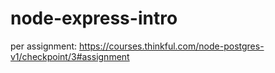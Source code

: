 # node-express-intro

per assignment: https://courses.thinkful.com/node-postgres-v1/checkpoint/3#assignment

